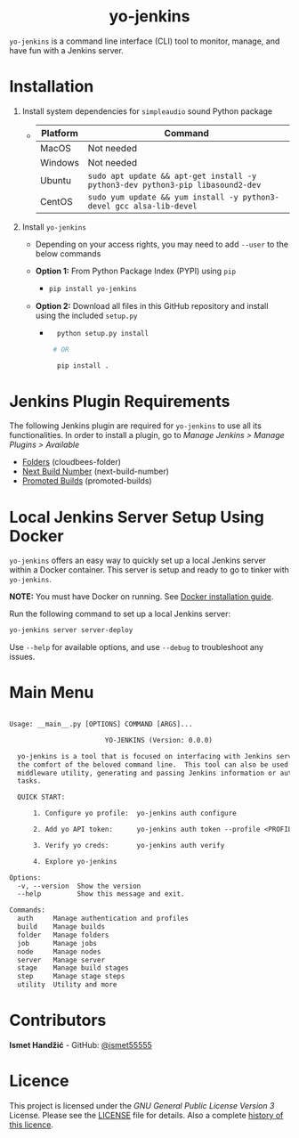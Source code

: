 <h1 align="center">yo-jenkins</h1>

<!-- [![Testing, Building, and Publishing](https://github.com/ismet55555/yo-jenkins/actions/workflows/test-build-publish.yml/badge.svg?branch=main)](https://github.com/ismet55555/yo-jenkins/actions/workflows/test-build-publish.yml) -->

`yo-jenkins` is a command line interface (CLI) tool to monitor, manage, and have fun with a Jenkins server.  

# Installation

1. Install system dependencies for `simpleaudio` sound Python package
   - | Platform 	| Command                                                                        	|
     |----------	|--------------------------------------------------------------------------------	|
     | MacOS    	| Not needed                                                                     	|
     | Windows  	| Not needed                                                                     	|
     | Ubuntu   	| `sudo apt update && apt-get install -y python3-dev python3-pip libasound2-dev` 	|
     | CentOS   	| `sudo yum update && yum install -y python3-devel gcc alsa-lib-devel`           	|


2. Install `yo-jenkins`
    - Depending on your access rights, you may need to add `--user` to the below commands
    - **Option 1:** From Python Package Index (PYPI) using `pip`
      - ```bash
        pip install yo-jenkins
        ```

   - **Option 2:** Download all files in this GitHub repository and install using the included `setup.py`
     - ```bash
         python setup.py install

        # OR

         pip install .
         ```


# Jenkins Plugin Requirements

The following Jenkins plugin are required for `yo-jenkins` to use all its functionalities. In order to install a plugin, go to *Manage Jenkins > Manage Plugins > Available*
- [Folders](https://plugins.jenkins.io/cloudbees-folder/) (cloudbees-folder)
- [Next Build Number](https://plugins.jenkins.io/next-build-number/) (next-build-number)
- [Promoted Builds](https://plugins.jenkins.io/promoted-builds/) (promoted-builds)


# Local Jenkins Server Setup Using Docker

`yo-jenkins` offers an easy way to quickly set up a local Jenkins server within a Docker container. This server is setup and ready to go to tinker with `yo-jenkins`. 

**NOTE:** You must have Docker on running. See [Docker installation guide](dev_things\docker.md).

Run the following command to set up a local Jenkins server:
```bash
yo-jenkins server server-deploy
```

Use `--help` for available options, and use `--debug` to troubleshoot any issues.

# Main Menu

```txt

Usage: __main__.py [OPTIONS] COMMAND [ARGS]...

                        YO-JENKINS (Version: 0.0.0) 

  yo-jenkins is a tool that is focused on interfacing with Jenkins server from
  the comfort of the beloved command line.  This tool can also be used as a
  middleware utility, generating and passing Jenkins information or automating
  tasks.

  QUICK START:

      1. Configure yo profile:  yo-jenkins auth configure

      2. Add yo API token:      yo-jenkins auth token --profile <PROFILE>

      3. Verify yo creds:       yo-jenkins auth verify

      4. Explore yo-jenkins

Options:
  -v, --version  Show the version
  --help         Show this message and exit.

Commands:
  auth     Manage authentication and profiles
  build    Manage builds
  folder   Manage folders
  job      Manage jobs
  node     Manage nodes
  server   Manage server
  stage    Manage build stages
  step     Manage stage steps
  utility  Utility and more

```

<!-- ################################################ -->

# Contributors
**Ismet Handžić** - GitHub: [@ismet55555](https://github.com/ismet55555)

<!-- ################################################ -->

# Licence
This project is licensed under the *GNU General Public License Version 3* License. Please see the [LICENSE](LICENSE) file for details. Also a complete [history of this licence](https://en.wikipedia.org/wiki/GNU_General_Public_License).